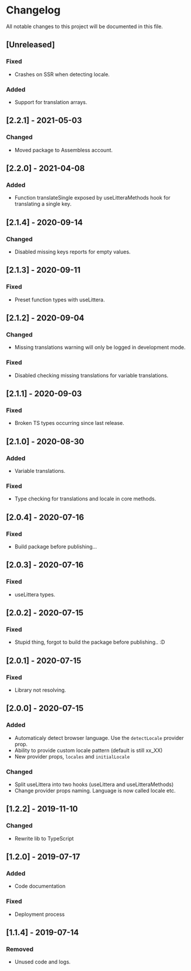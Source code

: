 # Changelog

All notable changes to this project will be documented in this file.

## [Unreleased]
### Fixed
- Crashes on SSR when detecting locale.

### Added
- Support for translation arrays.

## [2.2.1] - 2021-05-03
### Changed
- Moved package to Assembless account.

## [2.2.0] - 2021-04-08
### Added
- Function translateSingle exposed by useLitteraMethods hook for translating a single key.

## [2.1.4] - 2020-09-14
### Changed
- Disabled missing keys reports for empty values.

## [2.1.3] - 2020-09-11
### Fixed
- Preset function types with useLittera.

## [2.1.2] - 2020-09-04
### Changed
- Missing translations warning will only be logged in development mode.

### Fixed
- Disabled checking missing translations for variable translations.

## [2.1.1] - 2020-09-03
### Fixed
- Broken TS types occurring since last release.

## [2.1.0] - 2020-08-30
### Added
- Variable translations.

### Fixed
- Type checking for translations and locale in core methods.

## [2.0.4] - 2020-07-16
### Fixed
- Build package before publishing...

## [2.0.3] - 2020-07-16
### Fixed
- useLittera types.

## [2.0.2] - 2020-07-15
### Fixed
- Stupid thing, forgot to build the package before publishing.. :D

## [2.0.1] - 2020-07-15
### Fixed
- Library not resolving.

## [2.0.0] - 2020-07-15
### Added
- Automaticaly detect browser language. Use the `detectLocale` provider prop.
- Ability to provide custom locale pattern (default is still xx_XX)
- New provider props, `locales` and `initialLocale`

### Changed
- Split useLittera into two hooks (useLittera and useLitteraMethods)
- Change provider props naming. Language is now called locale etc.

## [1.2.2] - 2019-11-10
### Changed
-   Rewrite lib to TypeScript

## [1.2.0] - 2019-07-17
### Added
-   Code documentation

### Fixed
-   Deployment process

## [1.1.4] - 2019-07-14
### Removed
-   Unused code and logs.
